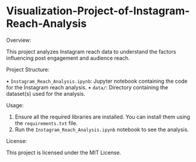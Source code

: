 # Visualization-Project-of-Instagram-Reach-Analysis


Overview:


This project analyzes Instagram reach data to understand the factors influencing post engagement 
and audience reach. 



Project Structure: 

• `Instagram_Reach_Analysis.ipynb`: Jupyter notebook containing the code for the 
Instagram reach analysis. 
• `data/`: Directory containing the dataset(s) used for the analysis. 


Usage: 

1. Ensure all the required libraries are installed. You can install them using the `requirements.txt` 
file. 
2. Run the `Instagram_Reach_Analysis.ipynb` notebook to see the analysis. 


License: 

This project is licensed under the MIT License.
